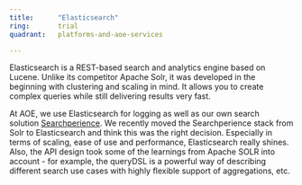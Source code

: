 ```yaml
---
title:      "Elasticsearch"
ring:       trial
quadrant:   platforms-and-aoe-services

---
```

Elasticsearch is a REST-based search and analytics engine based on Lucene. Unlike its competitor Apache Solr, it was developed in the beginning with clustering and scaling in mind. It allows you to create complex queries while still delivering results very fast.

At AOE, we use Elasticsearch for logging as well as our own search solution [Searchperience](http://www.searchperience.com/). We recently moved the Searchperience stack from Solr to Elasticsearch and think this was the right decision. Especially in terms of scaling, ease of use and performance, Elasticsearch really shines. Also, the API design took some of the learnings from Apache SOLR into account - for example, the queryDSL is a powerful way of describing different search use cases with highly flexible support of aggregations, etc.